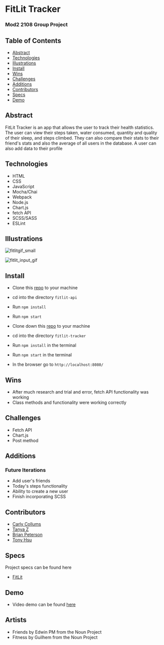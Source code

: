 # FitLit Tracker

### Mod2 2108 Group Project

## Table of Contents
- [Abstract](#Abstract)
- [Technologies](#Technologies)
- [Illustrations](#Illustrations)
- [Install](#Install)
- [Wins](#Wins)
- [Challenges](#Challenges)
- [Additions](#Additions)
- [Contributors](#Contributors)
- [Specs](#Specs)
- [Demo](#Demo)

## Abstract
FitLit Tracker is an app that allows the user to track their health statistics.  The user can view their steps taken, water consumed, quantity and quality of their sleep, and steps climbed.  They can also compare their stats to their friend's stats and also the average of all users in the database. A user can also add data to their profile 

## Technologies
-  HTML
-  CSS
-  JavaScript
-  Mocha/Chai
-  Webpack
-  Node.js
-  Chart.js
-  fetch API
-  SCSS/SASS
-  ESLint

## Illustrations

![fitlitgif_small](https://user-images.githubusercontent.com/70819338/140833863-b19bfef8-f4b0-4d96-84af-796f630c5a7a.gif)   

![fitlit_input_gif](https://user-images.githubusercontent.com/70819338/140833938-28c56a28-7e96-43b6-94d4-b38fe90a5787.gif)





## Install

-  Clone this [repo](https://github.com/turingschool-examples/fitlit-api) to your machine
-  cd into the directory `fitlit-api`
-  Run `npm install`
-  Run `npm start`

-  Clone down this [repo](https://github.com/ccollums/fitlit-tracker) to your machine
-  cd into the directory `fitlit-tracker`
-  Run `npm install` in the terminal
-  Run `npm start` in the terminal
-  In the browser go to `http://localhost:8080/`


## Wins
- After much research and trial and error, fetch API functionality was working
- Class methods and functionality were working correctly

## Challenges
- Fetch API
- Chart.js
- Post method

## Additions
### Future Iterations
- Add user's friends
- Today's steps functionality
- Ability to create a new user
- Finish incorporating SCSS

## Contributors
- [Carly Collums](https://github.com/ccollums)
- [Tanya Z](https://github.com/tanyazhuge)
- [Brian Peterson](https://github.com/bpeterson2579)
- [Tony Hsu](https://github.com/tonydhsu)

## Specs
Project specs can be found here
-  [FitLit](https://frontend.turing.edu/projects/Fitlit-part-two.html)

## Demo
-  Video demo can be found [here](https://youtu.be/fOZ8zeS0PSA)

## Artists 
- Friends by Edwin PM from the Noun Project
- Fitness by Guilhem from the Noun Project
